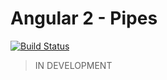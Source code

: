 # Angular 2 - Pipes

[![Build Status](https://travis-ci.org/danrevah/ng2-pipes.svg?branch=master)](https://travis-ci.org/danrevah/ng2-pipes) 

> IN DEVELOPMENT



